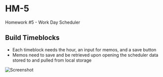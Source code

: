 # HM-5
Homework #5 - Work Day Scheduler

## Build Timeblocks
* Each timeblock needs the hour, an input for memos, and a save button
* Memos need to save and be retrieved upon opening the scheduler
data stored to and pulled from local storage


![Screenshot](https://user-images.githubusercontent.com/64376825/83526593-42c8af80-a4ac-11ea-8f1c-c4a08a79b537.png)

